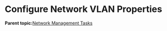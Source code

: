 <!--
SPDX-FileCopyrightText: 2023,2024 Oracle and/or its affiliates.
SPDX-License-Identifier: CC-BY-SA-4.0
-->
# Configure Network VLAN Properties

**Parent topic:**[Network Management Tasks](../topics/cockpit-network.md)

